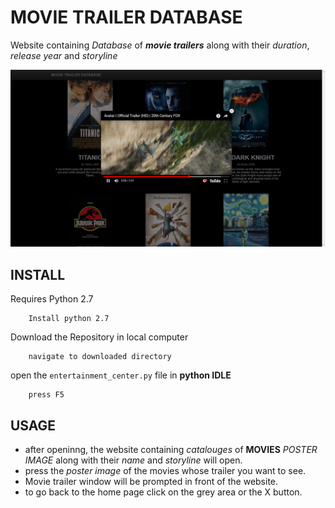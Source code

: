 # MOVIE TRAILER DATABASE

Website containing _Database_  of  **_movie trailers_** along with their _duration_, _release year_ and  _storyline_

![website screenshot](img/Screenshot.png)
## INSTALL

Requires Python 2.7
```
    Install python 2.7
```
Download the Repository in local computer
```
    navigate to downloaded directory
```

open the `entertainment_center.py` file in **python IDLE** 
```
    press F5
```

## USAGE
- after openinng, the website containing  _catalouges_ of **MOVIES**  _POSTER IMAGE_ along with their _name_ and _storyline_ will open.
- press the _poster image_ of the movies whose trailer you want to see.
- Movie trailer window will be prompted in front of the website.
- to go back to the home page click on the grey area or the X button.
